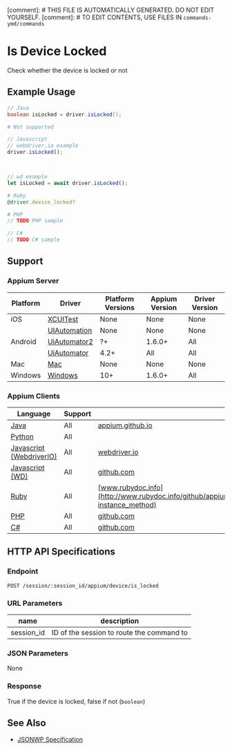
[comment]: # THIS FILE IS AUTOMATICALLY GENERATED. DO NOT EDIT YOURSELF.
[comment]: # TO EDIT CONTENTS, USE FILES IN `commands-ymd/commands`

# Is Device Locked

Check whether the device is locked or not
## Example Usage

```java
// Java
boolean isLocked = driver.isLocked();

```

```python
# Not supported
```

```javascript
// Javascript
// webdriver.io example
driver.isLocked();



// wd example
let isLocked = await driver.isLocked();

```

```ruby
# Ruby
@driver.device_locked?

```

```php
# PHP
// TODO PHP sample

```

```csharp
// C#
// TODO C# sample

```



## Support

### Appium Server

|Platform|Driver|Platform Versions|Appium Version|Driver Version|
|--------|----------------|------|--------------|--------------|
| iOS | [XCUITest](/docs/en/drivers/ios-xcuitest.md) | None | None | None |
|  | [UIAutomation](/docs/en/drivers/ios-uiautomation.md) | None | None | None |
| Android | [UiAutomator2](/docs/en/drivers/android-uiautomator2.md) | ?+ | 1.6.0+ | All |
|  | [UiAutomator](/docs/en/drivers/android-uiautomator.md) | 4.2+ | All | All |
| Mac | [Mac](/docs/en/drivers/mac.md) | None | None | None |
| Windows | [Windows](/docs/en/drivers/windows.md) | 10+ | 1.6.0+ | All |

### Appium Clients

|Language|Support|Documentation|
|--------|-------|-------------|
|[Java](https://github.com/appium/java-client/releases/latest)| All |  [appium.github.io](http://appium.github.io/java-client/io/appium/java_client/android/LocksAndroidDevice.html#isLocked--)  |
|[Python](https://github.com/appium/python-client/releases/latest)| All |  |
|[Javascript (WebdriverIO)](http://webdriver.io/index.html)| All |  [webdriver.io](http://webdriver.io/api/mobile/isLocked.html)  |
|[Javascript (WD)](https://github.com/admc/wd/releases/latest)| All |  [github.com](https://github.com/admc/wd/blob/master/lib/commands.js#L2407)  |
|[Ruby](https://github.com/appium/ruby_lib/releases/latest)| All |  [www.rubydoc.info](http://www.rubydoc.info/github/appium/ruby_lib_core/Appium/Core/Device#device_locked%3F-instance_method)  |
|[PHP](https://github.com/appium/php-client/releases/latest)| All |  [github.com](https://github.com/appium/php-client/)  |
|[C#](https://github.com/appium/appium-dotnet-driver/releases/latest)| All |  [github.com](https://github.com/appium/appium-dotnet-driver/)  |

## HTTP API Specifications

### Endpoint

`POST /session/:session_id/appium/device/is_locked`

### URL Parameters

|name|description|
|----|-----------|
|session_id|ID of the session to route the command to|

### JSON Parameters

None

### Response

True if the device is locked, false if not (`boolean`)

## See Also

* [JSONWP Specification](https://github.com/appium/appium-base-driver/blob/master/lib/mjsonwp/routes.js#L313)
